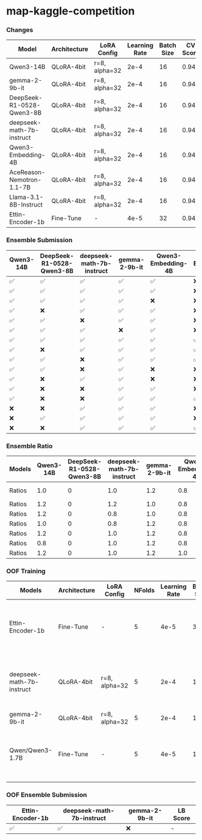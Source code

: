 # map-kaggle-competition

### Changes

| Model                     | Architecture | LoRA Config   | Learning Rate | Batch Size | CV Score | LB Score |
| ------------------------- | ------------ | ------------- | ------------- | ---------- | -------- | -------- |
| Qwen3-14B                 | QLoRA-4bit   | r=8, alpha=32 | 2e-4          | 16         | 0.945    | 0.943    |
| gemma-2-9b-it             | QLoRA-4bit   | r=8, alpha=32 | 2e-4          | 16         | 0.942    | 0.942    |
| DeepSeek-R1-0528-Qwen3-8B | QLoRA-4bit   | r=8, alpha=32 | 2e-4          | 16         | 0.945    | 0.942    |
| deepseek-math-7b-instruct | QLoRA-4bit   | r=8, alpha=32 | 2e-4          | 16         | 0.943    | 0.942    |
| Qwen3-Embedding-4B        | QLoRA-4bit   | r=8, alpha=32 | 2e-4          | 16         | 0.945    | 0.942    |
| AceReason-Nemotron-1.1-7B | QLoRA-4bit   | r=8, alpha=32 | 2e-4          | 16         | 0.943    | 0.938    |
| Llama-3.1-8B-Instruct     | QLoRA-4bit   | r=8, alpha=32 | 2e-4          | 16         | 0.943    | 0.939    |
| Ettin-Encoder-1b          | Fine-Tune    | -             | 4e-5          | 32         | 0.944    | 0.941    |

### Ensemble Submission

| Qwen3-14B | DeepSeek-R1-0528-Qwen3-8B | deepseek-math-7b-instruct | gemma-2-9b-it | Qwen3-Embedding-4B | Ettin-Encoder-1b | Top@k | LB Score |
| --------- | ------------------------- | ------------------------- | ------------- | ------------------ | ---------------- | ----- | -------- |
| ✅         | ✅                         | ✅                         | ✅             | ✅                  | ❌                | 3     | 0.946    |
| ✅         | ✅                         | ✅                         | ✅             | ✅                  | ❌                | 10    | 0.946    |
| ✅         | ✅                         | ✅                         | ✅             | ❌                  | ❌                | 3     | 0.944    |
| ✅         | ❌                         | ✅                         | ✅             | ✅                  | ❌                | 3     | 0.945    |
| ✅         | ✅                         | ❌                         | ✅             | ✅                  | ❌                | 3     | 0.945    |
| ✅         | ✅                         | ✅                         | ❌             | ✅                  | ❌                | 3     | 0.945    |
| ✅         | ✅                         | ✅                         | ✅             | ✅                  | ✅                | 10    | 0.947    |
| ✅         | ❌                         | ✅                         | ✅             | ✅                  | ✅                | 10    | 0.947    |
| ✅         | ✅                         | ❌                         | ✅             | ✅                  | ✅                | 10    | 0.946    |
| ✅         | ✅                         | ❌                         | ✅             | ❌                  | ❌                | 10    | 0.944    |
| ✅         | ❌                         | ✅                         | ✅             | ❌                  | ❌                | 10    | 0.945    |
| ✅         | ❌                         | ❌                         | ✅             | ✅                  | ❌                | 10    | 0.946    |
| ✅         | ❌                         | ❌                         | ✅             | ✅                  | ✅                | 10    | 0.945    |
| ❌         | ❌                         | ✅                         | ✅             | ✅                  | ❌                | 10    | 0.946    |
| ❌         | ✅                         | ✅                         | ✅             | ✅                  | ❌                | 10    | 0.945    |
| ❌         | ❌                         | ✅                         | ✅             | ✅                  | ✅                | 10    | 0.947    |

### Ensemble Ratio

| Models | Qwen3-14B | DeepSeek-R1-0528-Qwen3-8B | deepseek-math-7b-instruct | gemma-2-9b-it | Qwen3-Embedding-4B | Ettin-Encoder-1b | LB Score       |
| ------ | --------- | ------------------------- | ------------------------- | ------------- | ------------------ | ---------------- | -------------- |
| Ratios | 1.0       | 0                         | 1.0                       | 1.2           | 0.8                | 0.8              | 0.947 (higher) |
| Ratios | 1.2       | 0                         | 1.2                       | 1.0           | 0.8                | 0.8              | 0.947          |
| Ratios | 1.2       | 0                         | 0.8                       | 1.0           | 0.8                | 0.8              | 0.947          |
| Ratios | 1.0       | 0                         | 0.8                       | 1.2           | 0.8                | 0.8              | 0.947          |
| Ratios | 1.2       | 0                         | 1.0                       | 1.2           | 0.8                | 0.8              | 0.947          |
| Ratios | 0.8       | 0                         | 1.0                       | 1.2           | 0.8                | 0.8              | 0.947          |
| Ratios | 1.2       | 0                         | 1.0                       | 1.2           | 1.0                | 0.8              | 0.947          |

### OOF Training

| Models                    | Architecture | LoRA Config   | NFolds | Learning Rate | Batch Size | CV Score                                              | LB Score |
| ------------------------- | ------------ | ------------- | ------ | ------------- | ---------- | ----------------------------------------------------- | -------- |
| Ettin-Encoder-1b          | Fine-Tune    | -             | 5      | 4e-5          | 32         | 0.94171, 0.94105, 0.94266, 0.94270, 0.94248 - 0.94212 | 0.942    |
| deepseek-math-7b-instruct | QLoRA-4bit   | r=8, alpha=32 | 5      | 2e-4          | 16         | 0.93978, 0.94309, 0.94427, 0.94475, 0.94289 - 0.94295 | 0.945    |
| gemma-2-9b-it             | QLoRA-4bit   | r=8, alpha=32 | 5      | 2e-4          | 16         | -                                                     | -        |
| Qwen/Qwen3-1.7B           | Fine-Tune    | -             | 5      | 4e-5          | 16         | 0.93921, 0.93961, 0.94027, 0.94168, 0.94227 - 0.94061 | -        |

### OOF Ensemble Submission

| Ettin-Encoder-1b | deepseek-math-7b-instruct | gemma-2-9b-it | LB Score |
| ---------------- | ------------------------- | ------------- | -------- |
| ✅                | ✅                         | ❌             | -        |

